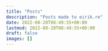 ```yaml
---
title: "Posts"
description: "Posts made to eirik.re"
date: 2022-08-28T08:49:55+00:00
lastmod: 2022-08-28T08:49:55+00:00
draft: false
images: []
---
```


